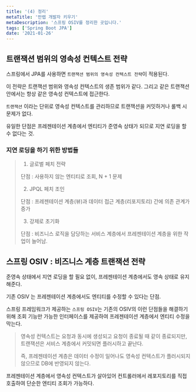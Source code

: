 ```yaml
---
title: '(4) 정리'
metaTitle: '만렙 개발자 키우기'
metaDescription: '스프링 OSIV를 정리한 곳입니다.'
tags: ['Spring Boot JPA']
date: '2021-01-26'
---
```


## 트랜잭션 범위의 영속성 컨텍스트 전략
스프링에서 JPA를 사용하면 `트랜잭션 범위의 영속성 컨텍스트 전략`이 적용된다.

이 전략은 트랜잭션 범위와 영속성 컨텍스트의 생존 범위가 같다. 그리고 같은 트랜잭션 안에서는 항상 같은 영속성 컨텍스트에 접근한다.

`트랜잭션` 이라는 단위로 영속성 컨텍스트를 관리하므로 트랜잭션을 커밋하거나 롤백 시 문제가 없다.

유일한 단점은 프레젠테이션 계층에서 엔티티가 준영속 상태가 되므로 지연 로딩을 할 수 없다는 것.

### 지연 로딩을 하기 위한 방법들
> 1. 글로벌 페치 전략
>
>   단점 : 사용하지 않는 엔티티로 조회,  N + 1 문제
>
>
> 2. JPQL 페치 조인
>
>   단점 : 프레젠테이션 계층(뷰)과 데이터 접근 계층(리포지토리) 간에 의존 관계가 증가
>
>
> 3. 강제로 초기화
>
>   단점 : 비즈니스 로직을 담당하는 서비스 계층에서 프레젠테이션 계층을 위한 작업이 늘어남.



## 스프링 OSIV : 비즈니스 계층 트랜잭션 전략
준영속 상태에서 지연 로딩을 할 필요 없이, 프레젠테이션 계층에서도 영속 상태로 유지해준다.

기존 OSIV 는 프레젠테이션 계층에서도 엔티티를 수정할 수 있다는 단점.

스프링 프레임워크가 제공하는 `스프링 OSIV`는 기존의 OSIV의 이런 단점들을 해결하기 위해 조회 기능만 가능한 인터페이스를 제공하여 프레젠테이션 계층에서 엔티티 수정을 막는다.
> 영속성 컨텍스트는 요청과 동시에 생성되고 요청이 종료될 때 같이 종료되지만, 트랜잭션은 서비스 계층에서 커밋되면 플러시하고 끝난다.
>
> 즉, 프레젠테이션 계층은 데이터 수정이 일어나도 영속성 컨텍스트가 플러시되지 않으므로 DB에 반영되지 않는다.
>


프레젠테이션 계층에서 영속성 컨텍스트가 살아있어 컨트롤러에서 레포지토리를 직접 호출하여 단순한 엔티티 조회가 가능하다.
